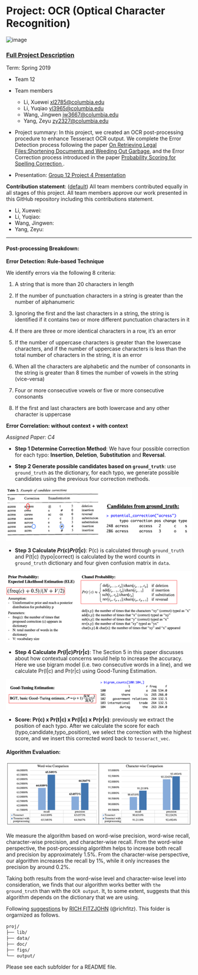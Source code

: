 # Project: OCR (Optical Character Recognition) 

![image](figs/intro.png)

### [Full Project Description](doc/project4_desc.md)


Term: Spring 2019

+ Team 12
+ Team members
	+ Li, Xuewei xl2785@columbia.edu
	+ Li, Yuqiao yl3965@columbia.edu
	+ Wang, Jingwen jw3667@columbia.edu
	+ Yang, Zeyu zy2327@columbia.edu

+ Project summary: In this project, we created an OCR post-processing procedure to enhance Tesseract OCR output. We complete the Error Detection process following the paper  [On Retrieving Legal Files:Shortening Documents and Weeding Out Garbage](https://github.com/TZstatsADS/Spring2019-Proj4-grp12/blob/master/doc/paper/D-1.pdf), and the Error Correction process introduced in the paper [Probability Scoring for Spelling Correction ](https://github.com/TZstatsADS/Spring2019-Proj4-grp12/blob/master/doc/paper/C-4.pdf).

+ Presentation: [Group 12 Project 4 Presentation](https://prezi.com/view/tCbWlI59OB0AnvT1E76H/)


**Contribution statement**: ([default](doc/a_note_on_contributions.md)) All team members contributed equally in all stages of this project. All team members approve our work presented in this GitHub repository including this contributions statement. 

+ Li, Xuewei:
+ Li, Yuqiao:
+ Wang, Jingwen:
+ Yang, Zeyu:

---
#### Post-processing Breakdown:

**Error Detection: Rule-based Technique**

We identify errors via the following 8 criteria:

1. A string that is more than 20 characters in length

2. If the number of punctuation characters in a string is greater than the number of alphanumeric

3. Ignoring the first and the last characters in a string, the string is identified if it contains two or more different punctuation characters in it

4. If there are three or more identical characters in a row, it’s an error

5. If the number of uppercase characters is greater than the lowercase characters, and if the number of uppercase characters is less than the total number of characters in the string, it is an error

6. When all the characters are alphabetic and the number of consonants in the string is greater than 8 times the number of vowels in the string (vice-versa)

7. Four or more consecutive vowels or five or more consecutive consonants

8. If the first and last characters are both lowercase and any other character is uppercase

**Error Correlation: without context + with context**

<em>Assigned Paper: C4</em>

- **Step 1 Determine Correction Method**: We have four possible correction for each typo: **Insertion**, **Deletion**, **Substitution** and **Reversal**. 

- **Step 2 Generate possible candidates based on `ground_truth`**: use `ground_truth` as the dictionary, for each typo, we generate possible candidates using the previous four correction methods.

![image](figs/possible_correction.png)

- **Step 3 Calculate $Pr(c)Pr(t|c)$**: P(c) is calculated through `ground_truth` and P(t|c) (typo|correct) is calculated by the word counts in `ground_truth` dictionary and four given confusion matrix in `data`.

![image](figs/section_3.png)


- **Step 4 Calculate $Pr(l|c)Pr(r|c)$**: The Section 5 in this paper discusses about how contextual concerns would help to increase the accuracy. Here we use bigram model (i.e. two consecutive words in a line), and we calculate Pr(l|c) and Pr(r|c) using Good-Tuning Estimation.

![image](figs/section_5.png)


- **Score: Pr(c) x Pr(t|c) x Pr(l|c) x Pr(r|c)**: previously we extract the position of each typo. After we calculate the score for each (typo,candidate,typo_position), we select the correction with the highest score, and we insert this corrected word back to `tesseract_vec`.

#### Algorithm Evaluation:

![image](figs/result.png)

We measure the algorithm based on word-wise precision, word-wise recall, character-wise precision, and character-wise recall. From the word-wise perspective, the post-processing algorithm helps to increase both recall and precision by approximately 1.5%. From the character-wise perspective, our algorithm increases the recall by 1%, while it only increases the precision by around 0.2%. 

Taking both results from the word-wise level and character-wise level into consideration, we finds that our algorithm works better with `the ground_truth` than with the `OCR output`. It, to some extent, suggests that this algorithm depends on the dictionary that we are using. 

Following [suggestions](http://nicercode.github.io/blog/2013-04-05-projects/) by [RICH FITZJOHN](http://nicercode.github.io/about/#Team) (@richfitz). This folder is orgarnized as follows.

```
proj/
├── lib/
├── data/
├── doc/
├── figs/
└── output/
```

Please see each subfolder for a README file.
